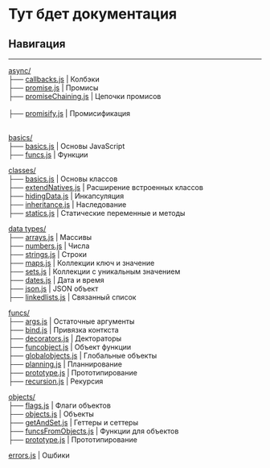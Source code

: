 # Тут бдет документация
## Навигация
<hr>
<a href="https://github.com/EgorMizerov/LearnJS/blob/main/async/">async/</a><br>
├── <a href="https://github.com/EgorMizerov/LearnJS/blob/main/async/callbacks.js">callbacks.js</a> | Колбэки<br>
├── <a href="https://github.com/EgorMizerov/LearnJS/blob/main/async/promise.js">promise.js</a>  | Промисы<br>
├── <a href="https://github.com/EgorMizerov/LearnJS/blob/main/async/promiseChaining.js">promiseChaining.js</a> | Цепочки промисов<br><br>
├── <a href="https://github.com/EgorMizerov/LearnJS/blob/main/async/promisify.js">promisify.js</a> | Промисификация<br><br>

<a href="https://github.com/EgorMizerov/LearnJS/blob/main/basics/">basics/</a><br>
├── <a href="https://github.com/EgorMizerov/LearnJS/blob/main/basics/basics.js">basics.js</a> | Основы JavaScript<br>
├── <a href="https://github.com/EgorMizerov/LearnJS/blob/main/basics/funcs.js">funcs.js</a>  | Функции<br>

<a href="https://github.com/EgorMizerov/LearnJS/blob/main/classes/">classes/</a><br>
├── <a href="https://github.com/EgorMizerov/LearnJS/blob/main/classes/basics.js">basics.js</a> | Основы классов<br>
├── <a href="https://github.com/EgorMizerov/LearnJS/blob/main/classes/extendNatives.js">extendNatives.js</a> | Расширение встроенных классов<br>
├── <a href="https://github.com/EgorMizerov/LearnJS/blob/main/classes/hidingData.js">hidingData.js</a> | Инкапсуляция<br>
├── <a href="https://github.com/EgorMizerov/LearnJS/blob/main/classes/inheritance.js">inheritance.js</a>  | Наследование<br>
├── <a href="https://github.com/EgorMizerov/LearnJS/blob/main/classes/statics.js">statics.js</a>  | Статические переменные и методы<br>

<a href="https://github.com/EgorMizerov/LearnJS/blob/main/data%20types/">data types/</a><br>
├── <a href="https://github.com/EgorMizerov/LearnJS/blob/main/data%20types/arrays.js">arrays.js</a> | Массивы<br>
├── <a href="https://github.com/EgorMizerov/LearnJS/blob/main/data%20types/numbers.js">numbers.js</a> | Числа<br>
├── <a href="https://github.com/EgorMizerov/LearnJS/blob/main/data%20types/strings.js">strings.js</a> | Строки<br>
├── <a href="https://github.com/EgorMizerov/LearnJS/blob/main/data%20types/maps.js">maps.js</a> | Коллекции ключ и значение<br>
├── <a href="https://github.com/EgorMizerov/LearnJS/blob/main/data%20types/sets.js">sets.js</a> | Коллекции с уникальным значением<br>
├── <a href="https://github.com/EgorMizerov/LearnJS/blob/main/data%20types/dates.js">dates.js</a> | Дата и время<br>
├── <a href="https://github.com/EgorMizerov/LearnJS/blob/main/data%20types/json.js">json.js</a> | JSON объект<br>
├── <a href="https://github.com/EgorMizerov/LearnJS/blob/main/data%20types/linkedlists.js">linkedlists.js</a> | Связанный список<br>

<a href="https://github.com/EgorMizerov/LearnJS/blob/main/funcs/">funcs/</a><br>
├── <a href="https://github.com/EgorMizerov/LearnJS/blob/main/funcs/args.js">args.js</a> | Остаточные аргументы<br>
├── <a href="https://github.com/EgorMizerov/LearnJS/blob/main/funcs/bind.js">bind.js</a> | Привязка конткста<br>
├── <a href="https://github.com/EgorMizerov/LearnJS/blob/main/funcs/decorators.js">decorators.js</a> | Дектораторы<br>
├── <a href="https://github.com/EgorMizerov/LearnJS/blob/main/funcs/funcobject.js">funcobject.js</a> | Объект функции<br>
├── <a href="https://github.com/EgorMizerov/LearnJS/blob/main/funcs/globalobjects.js">globalobjects.js</a> | Глобальные объекты<br>
├── <a href="https://github.com/EgorMizerov/LearnJS/blob/main/funcs/planning.js">planning.js</a> | Планнирование<br>
├── <a href="https://github.com/EgorMizerov/LearnJS/blob/main/funcs/prototype.js">prototype.js</a> | Прототипирование<br>
├── <a href="https://github.com/EgorMizerov/LearnJS/blob/main/funcs/recursion.js">recursion.js</a> | Рекурсия<br>

<a href="https://github.com/EgorMizerov/LearnJS/blob/main/objects/">objects/</a><br>
├── <a href="https://github.com/EgorMizerov/LearnJS/blob/main/objects/flags.js">flags.js</a> | Флаги объектов<br>
├── <a href="https://github.com/EgorMizerov/LearnJS/blob/main/objects/objects.js">objects.js</a> | Объекты<br>
├── <a href="https://github.com/EgorMizerov/LearnJS/blob/main/objects/getAndSet.js">getAndSet.js</a> | Геттеры и сеттеры<br>
├── <a href="https://github.com/EgorMizerov/LearnJS/blob/main/objects/funcsFromObjects.js">funcsFromObjects.js</a> | Функции для объектов<br>
├── <a href="https://github.com/EgorMizerov/LearnJS/blob/main/objects/prototype.js">prototype.js</a> | Прототипирование<br>

<a href="https://github.com/EgorMizerov/LearnJS/blob/main/errors.js">errors.js</a> | Ошбики<br>